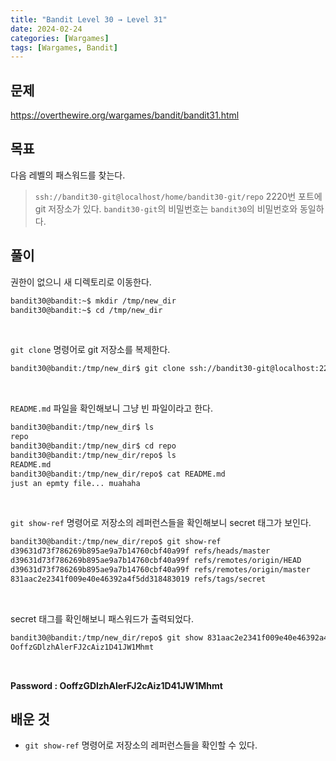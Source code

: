 ```yaml
---
title: "Bandit Level 30 → Level 31"
date: 2024-02-24
categories: [Wargames]
tags: [Wargames, Bandit]
---
```


## 문제
<https://overthewire.org/wargames/bandit/bandit31.html>

## 목표
다음 레벨의 패스워드를 찾는다.
> `ssh://bandit30-git@localhost/home/bandit30-git/repo` 2220번 포트에 git 저장소가 있다. `bandit30-git`의 비밀번호는 `bandit30`의 비밀번호와 동일하다.

## 풀이

권한이 없으니 새 디렉토리로 이동한다.

```sh
bandit30@bandit:~$ mkdir /tmp/new_dir
bandit30@bandit:~$ cd /tmp/new_dir
```  

<br>  

`git clone` 명령어로 git 저장소를 복제한다.

```sh
bandit30@bandit:/tmp/new_dir$ git clone ssh://bandit30-git@localhost:2220/home/bandit30-git/repo
```  

<br>  

`README.md` 파일을 확인해보니 그냥 빈 파일이라고 한다.

```sh
bandit30@bandit:/tmp/new_dir$ ls
repo
bandit30@bandit:/tmp/new_dir$ cd repo
bandit30@bandit:/tmp/new_dir/repo$ ls
README.md
bandit30@bandit:/tmp/new_dir/repo$ cat README.md
just an epmty file... muahaha
```  

<br>  

`git show-ref` 명령어로 저장소의 레퍼런스들을 확인해보니 secret 태그가 보인다.  

```sh
bandit30@bandit:/tmp/new_dir/repo$ git show-ref
d39631d73f786269b895ae9a7b14760cbf40a99f refs/heads/master
d39631d73f786269b895ae9a7b14760cbf40a99f refs/remotes/origin/HEAD
d39631d73f786269b895ae9a7b14760cbf40a99f refs/remotes/origin/master
831aac2e2341f009e40e46392a4f5dd318483019 refs/tags/secret
```  

<br>  

secret 태그를 확인해보니 패스워드가 출력되었다.  

```sh
bandit30@bandit:/tmp/new_dir/repo$ git show 831aac2e2341f009e40e46392a4f5dd318483019
OoffzGDlzhAlerFJ2cAiz1D41JW1Mhmt
```  

<br>  

**Password : OoffzGDlzhAlerFJ2cAiz1D41JW1Mhmt**

## 배운 것
- `git show-ref` 명령어로 저장소의 레퍼런스들을 확인할 수 있다. 